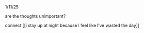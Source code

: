 
1/11/25

are the thoughts unimportant?

connect [[i stay up at night because I feel like I've wasted the day]]